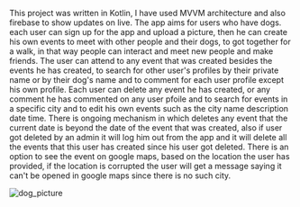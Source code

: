 This project was written in Kotlin, I have used MVVM architecture and also firebase to show updates on live.
The app aims for users who have dogs. each user can sign up for the app and upload a picture, then he can create his own events to meet with other people and their dogs, to got together for a walk,
in that way people can interact and meet new people and make friends. 
The user can attend to any event that was created besides the events he has created, to search for other user's profiles by their private name or by their dog's name and to comment for each user profile except his own profile.
Each user can delete any event he has created, or any comment he has commented on any user pfoile and to search for events in a specific city and to edit his own events such as the city name description date time.
There is ongoing mechanism in which deletes any event that the current date is beyond the date of the event that was created, also if user got deleted by an admin it will log him out from the app and it will delete all the events that this user has created since his user got deleted.
There is an option to see the event on google maps, based on the location the user has provided, if the location is corrupted the user will get a message saying it can't be opened in google maps since there is no such city.



![dog_picture](https://github.com/hodorroni/DogTiner/assets/74300882/806cc7f8-0777-468a-b783-3928f938b4ca)
